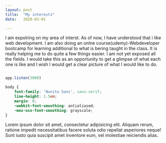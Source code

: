 ```yaml
---
layout: post
title:  "My interests"
date:   2020-03-01

---
```

I am expolring on my area of interst. As of now, I have understood that i like web development. I am also doing an onlne course(udemy)-Webdeveloper bootcamp for learning additional to what is bering taught in the class. It is really helping me to do quite a few things easier. I am not yet exposed all the fields. I would take this as an opportunity to get a glimpse of what each one is like and I wish I would get a clear picture of what I would like to do. 
```javascript

app.listen(3000)
```

```scss
body {
	font-family: 'Nunito Sans', sans-serif;
	line-height: 1.5em;
	margin: 0;
	-webkit-font-smoothing: antialiased;
	-moz-osx-font-smoothing: grayscale;
}
```
Lorem ipsum dolor sit amet, consectetur adipisicing elit. Aliquam rerum, ratione impedit necessitatibus facere soluta odio repellat asperiores neque! Sunt iusto quia suscipit amet inventore eum, vel molestiae reiciendis alias.
